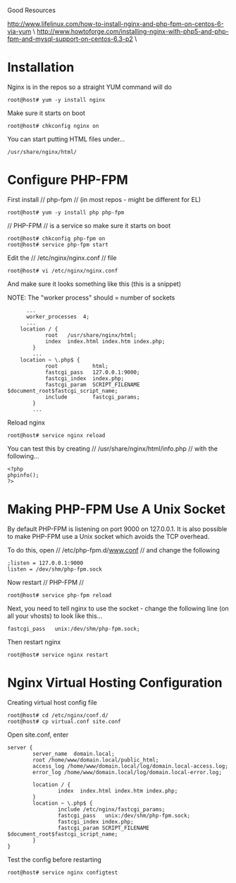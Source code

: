 Good Resources

http://www.lifelinux.com/how-to-install-nginx-and-php-fpm-on-centos-6-via-yum \\
http://www.howtoforge.com/installing-nginx-with-php5-and-php-fpm-and-mysql-support-on-centos-6.3-p2 \\

# Installation

Nginx is in the repos so a straight YUM command will do

	
	root@host# yum -y install nginx


Make sure it starts on boot

	
	root@host# chkconfig nginx on


You can start putting HTML files under...

	
	/usr/share/nginx/html/


# Configure PHP-FPM

First install // php-fpm // (in most repos - might be different for EL)

	
	root@host# yum -y install php php-fpm


// PHP-FPM // is a service so make sure it starts on boot

	
	root@host# chkconfig php-fpm on
	root@host# service php-fpm start


Edit the // /etc/nginx/nginx.conf // file

	
	root@host# vi /etc/nginx/nginx.conf


And make sure it looks something like this (this is a snippet)

NOTE: The "worker process" should = number of sockets

	
	      ...
	      worker_processes  4;
	      ...
		location / {
	            root   /usr/share/nginx/html;
	            index  index.html index.htm index.php;
	        }
	        ...
		location ~ \.php$ {
	            root           html;
	            fastcgi_pass   127.0.0.1:9000;
	            fastcgi_index  index.php;
	            fastcgi_param  SCRIPT_FILENAME  $document_root$fastcgi_script_name;
	            include        fastcgi_params;
	        }
	        ...


Reload nginx

	
	root@host# service nginx reload


You can test this by creating // /usr/share/nginx/html/info.php // with the following...

	
	<?php
	phpinfo();
	?>


# Making PHP-FPM Use A Unix Socket

By default PHP-FPM is listening on port 9000 on 127.0.0.1. It is also possible to make PHP-FPM use a Unix socket which avoids the TCP overhead.

To do this, open // /etc/php-fpm.d/www.conf // and change the following

	
	;listen = 127.0.0.1:9000
	listen = /dev/shm/php-fpm.sock


Now restart // PHP-FPM //

	
	root@host# service php-fpm reload


Next, you need to tell nginx to use the socket - change the following line (on all your vhosts) to look like this...

	
	fastcgi_pass   unix:/dev/shm/php-fpm.sock;


Then restart nginx

	
	root@host# service nginx restart


# Nginx Virtual Hosting Configuration

Creating virtual host config file

	
	root@host# cd /etc/nginx/conf.d/
	root@host# cp virtual.conf site.conf


Open site.conf, enter

	
	server {
	        server_name  domain.local;
	        root /home/www/domain.local/public_html;
	        access_log /home/www/domain.local/log/domain.local-access.log;
	        error_log /home/www/domain.local/log/domain.local-error.log;
	
	        location / {
	                index  index.html index.htm index.php;
	        }
	        location ~ \.php$ {
	                include /etc/nginx/fastcgi_params;
	                fastcgi_pass   unix:/dev/shm/php-fpm.sock;
	                fastcgi_index index.php;
	                fastcgi_param SCRIPT_FILENAME $document_root$fastcgi_script_name;
	        }
	}


Test the config before restarting

	
	root@host# service nginx configtest




